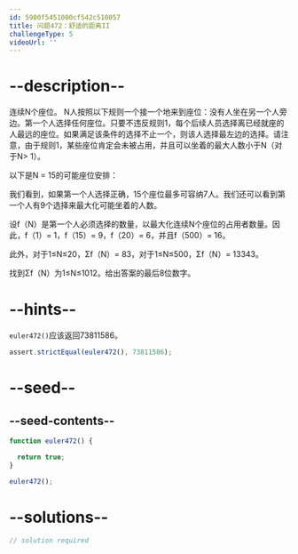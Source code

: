 ```yaml
---
id: 5900f5451000cf542c510057
title: 问题472：舒适的距离II
challengeType: 5
videoUrl: ''
---
```


# --description--

连续N个座位。 N人按照以下规则一个接一个地来到座位：没有人坐在另一个人旁边。第一个人选择任何座位。只要不违反规则1，每个后续人员选择离已经就座的人最远的座位。如果满足该条件的选择不止一个，则该人选择最左边的选择。请注意，由于规则1，某些座位肯定会未被占用，并且可以坐着的最大人数小于N（对于N> 1）。

以下是N = 15的可能座位安排：

我们看到，如果第一个人选择正确，15个座位最多可容纳7人。我们还可以看到第一个人有9个选择来最大化可能坐着的人数。

设f（N）是第一个人必须选择的数量，以最大化连续N个座位的占用者数量。因此，f（1）= 1，f（15）= 9，f（20）= 6，并且f（500）= 16。

此外，对于1≤N≤20，Σf（N）= 83，对于1≤N≤500，Σf（N）= 13343。

找到Σf（N）为1≤N≤1012。给出答案的最后8位数字。

# --hints--

`euler472()`应该返回73811586。

```js
assert.strictEqual(euler472(), 73811586);
```

# --seed--

## --seed-contents--

```js
function euler472() {

  return true;
}

euler472();
```

# --solutions--

```js
// solution required
```
